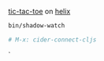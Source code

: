  [tic-tac-toe](https://react.dev/learn/tutorial-tic-tac-toe) on [helix](https://github.com/lilactown/helix)

```sh
bin/shadow-watch

# M-x: cider-connect-cljs
```

`
